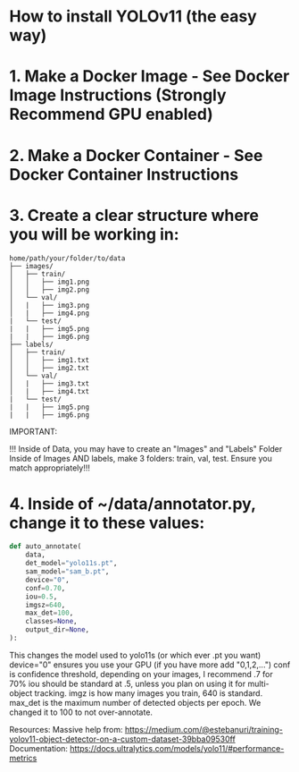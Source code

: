 # How to install YOLOv11 (the easy way)

# 1. Make a Docker Image - See Docker Image Instructions (Strongly Recommend GPU enabled)
# 2. Make a Docker Container - See Docker Container Instructions
# 3. Create a clear structure where you will be working in:

```
home/path/your/folder/to/data
├── images/
│   ├── train/
│   │   ├── img1.png
│   │   ├── img2.png
│   └── val/
│   |   ├── img3.png
│   |   ├── img4.png
|   └── test/  
|   |   ├── img5.png
|   |   ├── img6.png
├── labels/
│   ├── train/
│   │   ├── img1.txt
│   │   ├── img2.txt
│   └── val/
│   |   ├── img3.txt
│   |   ├── img4.txt
|   └── test/  
|   |   ├── img5.png
|   |   ├── img6.png
```

IMPORTANT:

!!! Inside of Data, you may have to create an "Images" and "Labels" Folder
Inside of Images AND labels, make 3 folders: train, val, test. Ensure you match appropriately!!!

# 4. Inside of ~/data/annotator.py, change it to these values:

```python
def auto_annotate(
    data,
    det_model="yolo11s.pt",
    sam_model="sam_b.pt",
    device="0",
    conf=0.70,
    iou=0.5,
    imgsz=640,
    max_det=100,
    classes=None,
    output_dir=None,
):
```

This changes the model used to yolo11s (or which ever .pt you want)
device="0" ensures you use your GPU (if you have more add "0,1,2,...")
conf is confidence threshold, depending on your images, I recommend .7 for 70%
iou should be standard at .5, unless you plan on using it for multi-object tracking.
imgz is how many images you train, 640 is standard.
max_det is the maximum number of detected objects per epoch. We changed it to 100 to not over-annotate.


Resources: 
Massive help from: https://medium.com/@estebanuri/training-yolov11-object-detector-on-a-custom-dataset-39bba09530ff
Documentation: https://docs.ultralytics.com/models/yolo11/#performance-metrics
